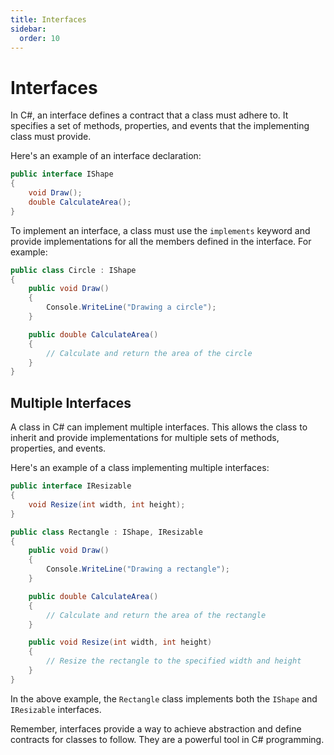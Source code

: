 ```yaml
---
title: Interfaces
sidebar:
  order: 10
---
```


# Interfaces

In C#, an interface defines a contract that a class must adhere to. It specifies a set of methods, properties, and events that the implementing class must provide.

Here's an example of an interface declaration:

```csharp
public interface IShape
{
    void Draw();
    double CalculateArea();
}
```

To implement an interface, a class must use the `implements` keyword and provide implementations for all the members defined in the interface. For example:

```csharp
public class Circle : IShape
{
    public void Draw()
    {
        Console.WriteLine("Drawing a circle");
    }

    public double CalculateArea()
    {
        // Calculate and return the area of the circle
    }
}
```

## Multiple Interfaces

A class in C# can implement multiple interfaces. This allows the class to inherit and provide implementations for multiple sets of methods, properties, and events.

Here's an example of a class implementing multiple interfaces:

```csharp
public interface IResizable
{
    void Resize(int width, int height);
}

public class Rectangle : IShape, IResizable
{
    public void Draw()
    {
        Console.WriteLine("Drawing a rectangle");
    }

    public double CalculateArea()
    {
        // Calculate and return the area of the rectangle
    }

    public void Resize(int width, int height)
    {
        // Resize the rectangle to the specified width and height
    }
}
```

In the above example, the `Rectangle` class implements both the `IShape` and `IResizable` interfaces.

Remember, interfaces provide a way to achieve abstraction and define contracts for classes to follow. They are a powerful tool in C# programming.
